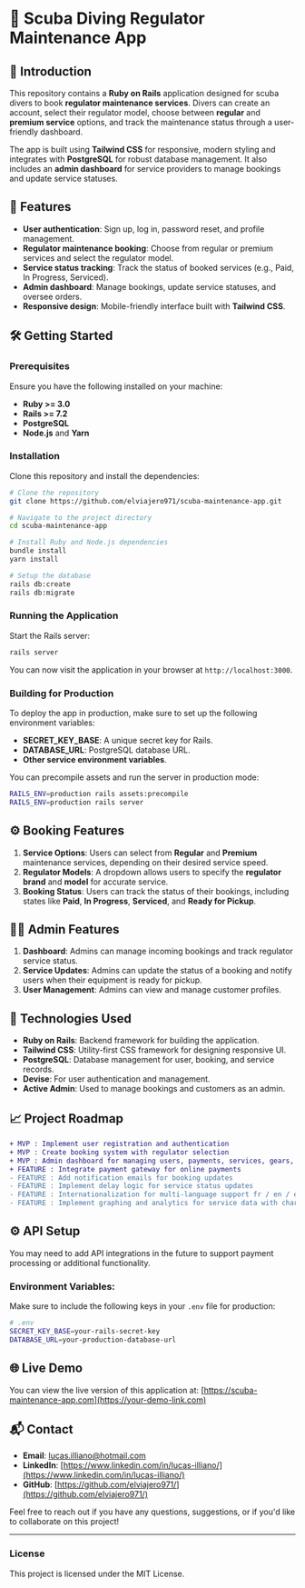 
# 🦑 Scuba Diving Regulator Maintenance App

## 🚀 Introduction

This repository contains a **Ruby on Rails** application designed for scuba divers to book **regulator maintenance services**. Divers can create an account, select their regulator model, choose between **regular** and **premium service** options, and track the maintenance status through a user-friendly dashboard.

The app is built using **Tailwind CSS** for responsive, modern styling and integrates with **PostgreSQL** for robust database management. It also includes an **admin dashboard** for service providers to manage bookings and update service statuses.

## 🎯 Features

- **User authentication**: Sign up, log in, password reset, and profile management.
- **Regulator maintenance booking**: Choose from regular or premium services and select the regulator model.
- **Service status tracking**: Track the status of booked services (e.g., Paid, In Progress, Serviced).
- **Admin dashboard**: Manage bookings, update service statuses, and oversee orders.
- **Responsive design**: Mobile-friendly interface built with **Tailwind CSS**.

## 🛠️ Getting Started

### Prerequisites

Ensure you have the following installed on your machine:

- **Ruby >= 3.0**
- **Rails >= 7.2**
- **PostgreSQL**
- **Node.js** and **Yarn**

### Installation

Clone this repository and install the dependencies:

```bash
# Clone the repository
git clone https://github.com/elviajero971/scuba-maintenance-app.git

# Navigate to the project directory
cd scuba-maintenance-app

# Install Ruby and Node.js dependencies
bundle install
yarn install

# Setup the database
rails db:create
rails db:migrate
```

### Running the Application

Start the Rails server:

```bash
rails server
```

You can now visit the application in your browser at `http://localhost:3000`.

### Building for Production

To deploy the app in production, make sure to set up the following environment variables:

- **SECRET_KEY_BASE**: A unique secret key for Rails.
- **DATABASE_URL**: PostgreSQL database URL.
- **Other service environment variables**.

You can precompile assets and run the server in production mode:

```bash
RAILS_ENV=production rails assets:precompile
RAILS_ENV=production rails server
```

## ⚙️ Booking Features

1. **Service Options**: Users can select from **Regular** and **Premium** maintenance services, depending on their desired service speed.
2. **Regulator Models**: A dropdown allows users to specify the **regulator brand** and **model** for accurate service.
3. **Booking Status**: Users can track the status of their bookings, including states like **Paid**, **In Progress**, **Serviced**, and **Ready for Pickup**.

## 👩‍💻 Admin Features

1. **Dashboard**: Admins can manage incoming bookings and track regulator service status.
2. **Service Updates**: Admins can update the status of a booking and notify users when their equipment is ready for pickup.
3. **User Management**: Admins can view and manage customer profiles.

## 🧩 Technologies Used

- **Ruby on Rails**: Backend framework for building the application.
- **Tailwind CSS**: Utility-first CSS framework for designing responsive UI.
- **PostgreSQL**: Database management for user, booking, and service records.
- **Devise**: For user authentication and management.
- **Active Admin**: Used to manage bookings and customers as an admin.

## 📈 Project Roadmap

```diff
+ MVP : Implement user registration and authentication
+ MVP : Create booking system with regulator selection
+ MVP : Admin dashboard for managing users, payments, services, gears, products
+ FEATURE : Integrate payment gateway for online payments
- FEATURE : Add notification emails for booking updates
- FEATURE : Implement delay logic for service status updates
- FEATURE : Internationalization for multi-language support fr / en / es / ca
- FEATURE : Implement graphing and analytics for service data with chartkick and groupdate gem
```

## ⚙️ API Setup

You may need to add API integrations in the future to support payment processing or additional functionality.

### Environment Variables:

Make sure to include the following keys in your `.env` file for production:

```bash
# .env
SECRET_KEY_BASE=your-rails-secret-key
DATABASE_URL=your-production-database-url
```

## 🌐 Live Demo

You can view the live version of this application at: [https://scuba-maintenance-app.com](https://your-demo-link.com)

## 📬 Contact

- **Email**: [lucas.illiano@hotmail.com](mailto:lucas.illiano@hotmail.com)
- **LinkedIn**: [https://www.linkedin.com/in/lucas-illiano/](https://www.linkedin.com/in/lucas-illiano/)
- **GitHub**: [https://github.com/elviajero971/](https://github.com/elviajero971/)

Feel free to reach out if you have any questions, suggestions, or if you'd like to collaborate on this project!

---

### License

This project is licensed under the MIT License.
